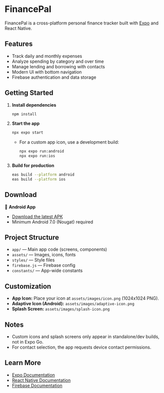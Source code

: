 # FinancePal

FinancePal is a cross-platform personal finance tracker built with [Expo](https://expo.dev) and React Native.

## Features
- Track daily and monthly expenses
- Analyze spending by category and over time
- Manage lending and borrowing with contacts
- Modern UI with bottom navigation
- Firebase authentication and data storage

## Getting Started

1. **Install dependencies**
   ```bash
   npm install
   ```
2. **Start the app**
   ```bash
   npx expo start
   ```
   - For a custom app icon, use a development build:
     ```bash
     npx expo run:android
     npx expo run:ios
     ```
3. **Build for production**
   ```bash
   eas build --platform android
   eas build --platform ios
   ```

## Download

📱 **Android App**
- [Download the latest APK](https://github.com/shuvrasankha/financepal/releases/tag/v1.0.0)
- Minimum Android 7.0 (Nougat) required

## Project Structure
- `app/` — Main app code (screens, components)
- `assets/` — Images, icons, fonts
- `styles/` — Style files
- `firebase.js` — Firebase config
- `constants/` — App-wide constants

## Customization
- **App Icon:** Place your icon at `assets/images/icon.png` (1024x1024 PNG).
- **Adaptive Icon (Android):** `assets/images/adaptive-icon.png`
- **Splash Screen:** `assets/images/splash-icon.png`

## Notes
- Custom icons and splash screens only appear in standalone/dev builds, not in Expo Go.
- For contact selection, the app requests device contact permissions.

## Learn More
- [Expo Documentation](https://docs.expo.dev/)
- [React Native Documentation](https://reactnative.dev/)
- [Firebase Documentation](https://firebase.google.com/docs)
